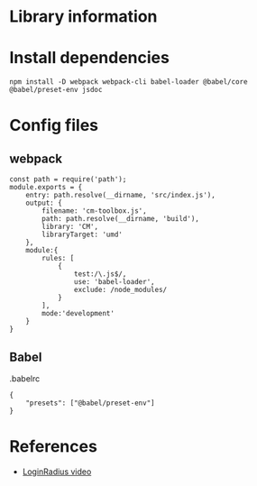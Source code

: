 # Library information

# Install dependencies
```
npm install -D webpack webpack-cli babel-loader @babel/core @babel/preset-env jsdoc
```

# Config files
## webpack
```
const path = require('path');
module.exports = {
    entry: path.resolve(__dirname, 'src/index.js'),
    output: {
        filename: 'cm-toolbox.js',
        path: path.resolve(__dirname, 'build'),
        library: 'CM',
        libraryTarget: 'umd'
    },
    module:{
        rules: [
            {
                test:/\.js$/,
                use: 'babel-loader',
                exclude: /node_modules/
            }
        ],
        mode:'development'
    }
}
```

## Babel
.babelrc

```
{
    "presets": ["@babel/preset-env"]
}
```

# References
- [LoginRadius video](https://youtu.be/lXlpshtv_IU)